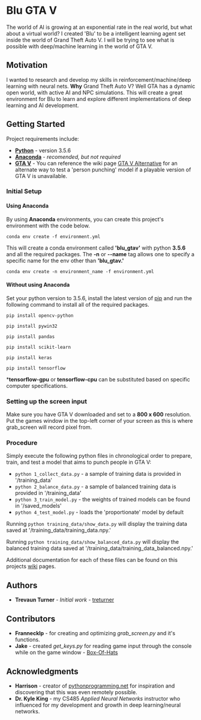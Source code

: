 # Blu GTA V

The world of AI is growing at an exponential rate in the real world, but what about a virtual world? I created 'Blu' to be a intelligent learning agent set inside the world of Grand Theft Auto V. I will be trying to see what is possible with deep/machine learning in the world of GTA V.

## Motivation

I wanted to research and develop my skills in reinforcement/machine/deep learning with neural nets. **Why** Grand Theft Auto V? Well GTA has a dynamic open world, with active AI and NPC simulations. This will create a great environment for Blu to learn and explore different implementations of deep learning and AI development. 

## Getting Started 
Project requirements include:
* **[Python](https://www.python.org/downloads/release/python-356/)** - version 3.5.6
* **[Anaconda](https://www.anaconda.com/products/individual)** - *recomended, but not required*
* **[GTA V](https://store.steampowered.com/app/271590/Grand_Theft_Auto_V/)** - You can reference the wiki page [GTA V Alternative](https://github.com/westpoint-neural-networks/final-project-treturner/wiki/GTA-V-Alternative) for an alternate way to test a 'person punching' model if a playable version of GTA V is unavailable. 

### Initial Setup
#### Using Anaconda
By using **Anaconda** environments, you can create this project's environment with the code below.
```
conda env create -f environment.yml
```

This will create a conda environment called **'blu_gtav'** with python **3.5.6** and all the required packages. The **-n** or **--name** tag allows one to specify a specific name for the env other than **'blu_gtav.'**
```
conda env create -n environment_name -f environment.yml
```

#### Without using Anaconda
Set your python version to 3.5.6, install the latest version of [pip](https://pip.pypa.io/en/stable/installing/) and run the following command to install all of the required packages.
```
pip install opencv-python
```
```
pip install pywin32
```
```
pip install pandas
```
```
pip install scikit-learn
```
```
pip install keras
```
```
pip install tensorflow
``` 
***tensorflow-gpu** or **tensorflow-cpu** can be substituted based on specific computer specifications.

### Setting up the screen input
Make sure you have GTA V downloaded and set to a **800 x 600** resolution. Put the games window in the top-left corner of your screen as this is where grab_screen will record pixel from.

### Procedure
Simply execute the following python files in chronological order to prepare, train, and test a model that aims to punch people in GTA V:
* `python 1_collect_data.py` - a sample of training data is provided in '/training_data'
* `python 2_balance_data.py` - a sample of balanced training data is provided in '/training_data'
* `python 3_train_model.py` - the weights of trained models can be found in '/saved_models'
* `python 4_test_model.py` - loads the 'proportionate' model by default

Running `python training_data/show_data.py` will display the training data saved at '/training_data/training_data.npy.' 

Running `python training_data/show_balanced_data.py` will display the balanced training data saved at '/training_data/training_data_balanced.npy.' 

Additional documentation for each of these files can be found on this projects [wiki](https://github.com/westpoint-neural-networks/final-project-treturner/wiki) pages.

## Authors
* **Trevaun Turner** - *Initial work* - [treturner](https://github.com/treturner/)

## Contributors
* **Frannecklp** - for creating and optimizing *grab_screen.py* and it's functions.
* **Jake** - created *get_keys.py* for reading game input through the console while on the game window - [Box-Of-Hats](https://github.com/Box-Of-Hats)

## Acknowledgments
* **Harrison** - creator of [pythonprogramming.net](https://pythonprogramming.net) for inspiration and discovering that this was even remotely possible.
* **Dr. Kyle King** - my CS485 *Applied Neural Networks* instructor who influenced for my development and growth in deep learning/neural networks.

